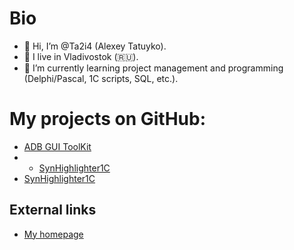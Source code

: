# Bio
- 👋 Hi, I’m @Ta2i4 (Alexey Tatuyko).
- 👀 I live in Vladivostok (:ru:).
- 🌱 I’m currently learning project management and programming (Delphi/Pascal, 1C scripts, SQL, etc.).


# My projects on GitHub:
- [ADB GUI ToolKit](https://github.com/Ta2i4/adb-gui-toolkit)
- - [SynHighlighter1C](https://github.com/Ta2i4/BirEdit)
- [SynHighlighter1C](https://github.com/Ta2i4/SynHighlighter1C)


## External links
- [My homepage](http://ta2i4.ru/)
